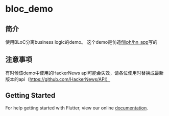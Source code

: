 # bloc_demo
## 简介
使用BLoC分离business logic的demo。
这个demo是仿造[filiph/hn_app](https://github.com/filiph/hn_app/tree/master/lib/src)写的
## 注意事项
有时候该demo中使用的HackerNews api可能会失效，请各位使用时替换成最新版本的api（https://github.com/HackerNews/API）
## Getting Started

For help getting started with Flutter, view our online
[documentation](https://flutter.io/).
